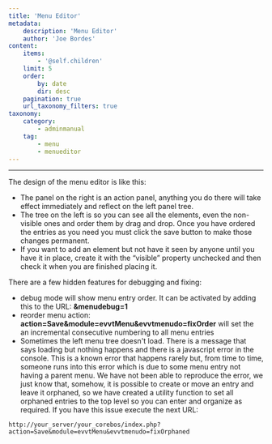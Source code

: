 ```yaml
---
title: 'Menu Editor'
metadata:
    description: 'Menu Editor'
    author: 'Joe Bordes'
content:
    items:
        - '@self.children'
    limit: 5
    order:
        by: date
        dir: desc
    pagination: true
    url_taxonomy_filters: true
taxonomy:
    category:
        - adminmanual
    tag:
        - menu
        - menueditor
---
```

---

The design of the menu editor is like this:

-   The panel on the right is an action panel, anything you do there will take effect immediately and reflect on the left panel tree.
-   The tree on the left is so you can see all the elements, even the non-visible ones and order them by drag and drop. Once you have ordered the entries as you need you must click the save button to make those changes permanent.
-   If you want to add an element but not have it seen by anyone until you have it in place, create it with the “visible” property unchecked and then check it when you are finished placing it.

There are a few hidden features for debugging and fixing:

-   debug mode will show menu entry order. It can be activated by adding this to the URL: **&menudebug=1**
-   reorder menu action:
**action=Save&module=evvtMenu&evvtmenudo=fixOrder** will set the an incremental consecutive numbering to all menu entries
-   Sometimes the left menu tree doesn't load. There is a message that says loading but nothing happens and there is a javascript error in the console. This is a known error that happens rarely but, from time to time, someone runs into this error which is due to some menu entry not having a parent menu. We have not been able to reproduce the error, we just know that, somehow, it is possible to create or move an entry and leave it orphaned, so we have created a utility function to set all orphaned entries to the top level so you can enter and organize as required. If you have this issue execute the next URL:

```
http://your_server/your_corebos/index.php?action=Save&module=evvtMenu&evvtmenudo=fixOrphaned
```

